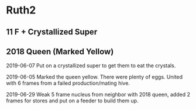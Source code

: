# Ruth2
## 11 F + Crystallized Super
## 2018 Queen (Marked Yellow)

2019-06-07 Put on a crystallized super to get them to eat the crystals.

2019-06-05 Marked the queen yellow.  There were plenty of eggs.  United with 6 frames from a failed production/mating hive.

2019-06-29 Weak 5 frame nucleus from neighbor with 2018 queen, added 2 frames for stores and put on a feeder to build them up.
